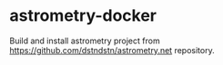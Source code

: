 # astrometry-docker
Build and install astrometry project from https://github.com/dstndstn/astrometry.net repository.
